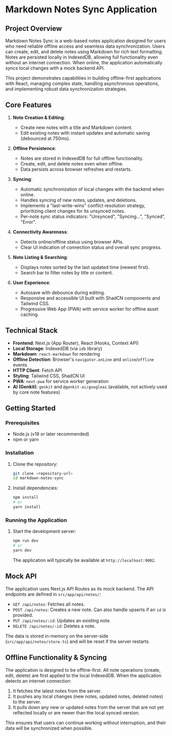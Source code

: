 # Markdown Notes Sync Application

## Project Overview

Markdown Notes Sync is a web-based notes application designed for users who need reliable offline access and seamless data synchronization. Users can create, edit, and delete notes using Markdown for rich text formatting. Notes are persisted locally in IndexedDB, allowing full functionality even without an internet connection. When online, the application automatically syncs local changes with a mock backend API.

This project demonstrates capabilities in building offline-first applications with React, managing complex state, handling asynchronous operations, and implementing robust data synchronization strategies.

## Core Features

1.  **Note Creation & Editing**:
    *   Create new notes with a title and Markdown content.
    *   Edit existing notes with instant updates and automatic saving (debounced at 750ms).

2.  **Offline Persistence**:
    *   Notes are stored in IndexedDB for full offline functionality.
    *   Create, edit, and delete notes even when offline.
    *   Data persists across browser refreshes and restarts.

3.  **Syncing**:
    *   Automatic synchronization of local changes with the backend when online.
    *   Handles syncing of new notes, updates, and deletions.
    *   Implements a "last-write-wins" conflict resolution strategy, prioritizing client changes for its unsynced notes.
    *   Per-note sync status indicators: "Unsynced", "Syncing...", "Synced", "Error".

4.  **Connectivity Awareness**:
    *   Detects online/offline status using browser APIs.
    *   Clear UI indication of connection status and overall sync progress.

5.  **Note Listing & Searching**:
    *   Displays notes sorted by the last updated time (newest first).
    *   Search bar to filter notes by title or content.

6.  **User Experience**:
    *   Autosave with debounce during editing.
    *   Responsive and accessible UI built with ShadCN components and Tailwind CSS.
    *   Progressive Web App (PWA) with service worker for offline asset caching.

## Technical Stack

*   **Frontend**: Next.js (App Router), React (Hooks, Context API)
*   **Local Storage**: IndexedDB (via `idb` library)
*   **Markdown**: `react-markdown` for rendering
*   **Offline Detection**: Browser's `navigator.onLine` and `online`/`offline` events
*   **HTTP Client**: Fetch API
*   **Styling**: Tailwind CSS, ShadCN UI
*   **PWA**: `next-pwa` for service worker generation
*   **AI (Genkit)**: `genkit` and `@genkit-ai/googleai` (available, not actively used by core note features)

## Getting Started

### Prerequisites

*   Node.js (v18 or later recommended)
*   npm or yarn

### Installation

1.  Clone the repository:
    ```bash
    git clone <repository-url>
    cd markdown-notes-sync
    ```

2.  Install dependencies:
    ```bash
    npm install
    # or
    yarn install
    ```

### Running the Application

1.  Start the development server:
    ```bash
    npm run dev
    # or
    yarn dev
    ```
    The application will typically be available at `http://localhost:9002`.

## Mock API

The application uses Next.js API Routes as its mock backend. The API endpoints are defined in `src/app/api/notes/`:

*   `GET /api/notes`: Fetches all notes.
*   `POST /api/notes`: Creates a new note. Can also handle upserts if an `id` is provided.
*   `PUT /api/notes/:id`: Updates an existing note.
*   `DELETE /api/notes/:id`: Deletes a note.

The data is stored in-memory on the server-side (`src/app/api/notes/store.ts`) and will be reset if the server restarts.

## Offline Functionality & Syncing

The application is designed to be offline-first. All note operations (create, edit, delete) are first applied to the local IndexedDB.
When the application detects an internet connection:
1.  It fetches the latest notes from the server.
2.  It pushes any local changes (new notes, updated notes, deleted notes) to the server.
3.  It pulls down any new or updated notes from the server that are not yet reflected locally or are newer than the local synced version.

This ensures that users can continue working without interruption, and their data will be synchronized when possible.
